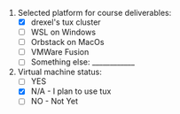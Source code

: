 1. Selected platform for course deliverables:
   * [x] drexel's tux cluster
   * [ ] WSL on Windows
   * [ ] Orbstack on MacOs
   * [ ] VMWare Fusion
   * [ ] Something else: ____________

2. Virtual machine status:
   * [ ] YES
   * [x] N/A - I plan to use tux
   * [ ] NO - Not Yet
